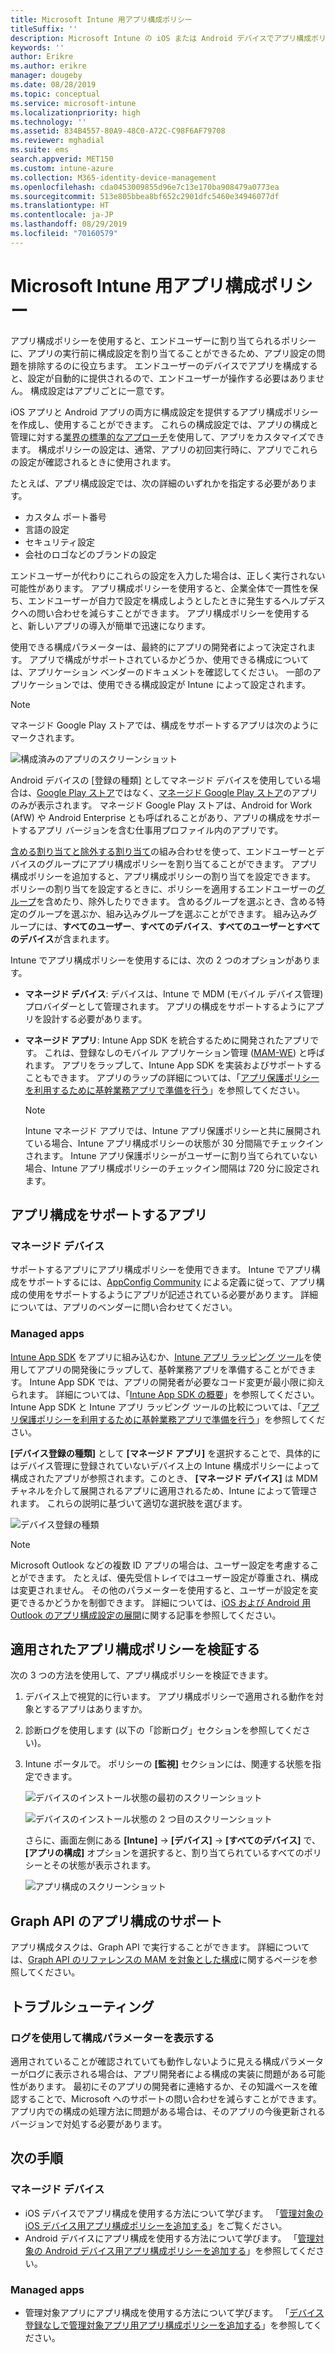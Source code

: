 ```yaml
---
title: Microsoft Intune 用アプリ構成ポリシー
titleSuffix: ''
description: Microsoft Intune の iOS または Android デバイスでアプリ構成ポリシーを使用する方法について説明します。
keywords: ''
author: Erikre
ms.author: erikre
manager: dougeby
ms.date: 08/28/2019
ms.topic: conceptual
ms.service: microsoft-intune
ms.localizationpriority: high
ms.technology: ''
ms.assetid: 834B4557-80A9-48C0-A72C-C98F6AF79708
ms.reviewer: mghadial
ms.suite: ems
search.appverid: MET150
ms.custom: intune-azure
ms.collection: M365-identity-device-management
ms.openlocfilehash: cda0453009855d96e7c13e170ba908479a0773ea
ms.sourcegitcommit: 513e805bbea8bf652c2901dfc5460e34946077df
ms.translationtype: HT
ms.contentlocale: ja-JP
ms.lasthandoff: 08/29/2019
ms.locfileid: "70160579"
---
```

# <a name="app-configuration-policies-for-microsoft-intune"></a>Microsoft Intune 用アプリ構成ポリシー

アプリ構成ポリシーを使用すると、エンドユーザーに割り当てられるポリシーに、アプリの実行前に構成設定を割り当てることができるため、アプリ設定の問題を排除するのに役立ちます。 エンドユーザーのデバイスでアプリを構成すると、設定が自動的に提供されるので、エンドユーザーが操作する必要はありません。 構成設定はアプリごとに一意です。 

iOS アプリと Android アプリの両方に構成設定を提供するアプリ構成ポリシーを作成し、使用することができます。 これらの構成設定では、アプリの構成と管理に対する[業界の標準的なアプローチ](https://www.appconfig.org/)を使用して、アプリをカスタマイズできます。 構成ポリシーの設定は、通常、アプリの初回実行時に、アプリでこれらの設定が確認されるときに使用されます。 

たとえば、アプリ構成設定では、次の詳細のいずれかを指定する必要があります。

- カスタム ポート番号
- 言語の設定
- セキュリティ設定
- 会社のロゴなどのブランドの設定

エンドユーザーが代わりにこれらの設定を入力した場合は、正しく実行されない可能性があります。 アプリ構成ポリシーを使用すると、企業全体で一貫性を保ち、エンドユーザーが自力で設定を構成しようとしたときに発生するヘルプデスクへの問い合わせを減らすことができます。 アプリ構成ポリシーを使用すると、新しいアプリの導入が簡単で迅速になります。

使用できる構成パラメーターは、最終的にアプリの開発者によって決定されます。 アプリで構成がサポートされているかどうか、使用できる構成については、アプリケーション ベンダーのドキュメントを確認してください。 一部のアプリケーションでは、使用できる構成設定が Intune によって設定されます。 

> [!NOTE]
> マネージド Google Play ストアでは、構成をサポートするアプリは次のようにマークされます。
> 
> ![構成済みのアプリのスクリーンショット](./media/app-configuration-policy-overview/configured-app.png)
>
> Android デバイスの [登録の種類] としてマネージド デバイスを使用している場合は、[Google Play ストア](https://play.google.com/store/apps)ではなく、[マネージド Google Play ストア](https://play.google.com/work)のアプリのみが表示されます。 マネージド Google Play ストアは、Android for Work (AfW) や Android Enterprise とも呼ばれることがあり、アプリの構成をサポートするアプリ バージョンを含む仕事用プロファイル内のアプリです。

[含める割り当てと除外する割り当て](apps-inc-exl-assignments.md)の組み合わせを使って、エンドユーザーとデバイスのグループにアプリ構成ポリシーを割り当てることができます。 アプリ構成ポリシーを追加すると、アプリ構成ポリシーの割り当てを設定できます。 ポリシーの割り当てを設定するときに、ポリシーを適用するエンドユーザーの[グループ](groups-add.md)を含めたり、除外したりできます。 含めるグループを選ぶとき、含める特定のグループを選ぶか、組み込みグループを選ぶことができます。 組み込みグループには、**すべてのユーザー**、**すべてのデバイス**、**すべてのユーザーとすべてのデバイス**が含まれます。

Intune でアプリ構成ポリシーを使用するには、次の 2 つのオプションがあります。
- **マネージド デバイス**: デバイスは、Intune で MDM (モバイル デバイス管理) プロバイダーとして管理されます。 アプリの構成をサポートするようにアプリを設計する必要があります。
- **マネージド アプリ**: Intune App SDK を統合するために開発されたアプリです。 これは、登録なしのモバイル アプリケーション管理 ([MAM-WE](app-management.md#mobile-application-management-mam-basics)) と呼ばれます。 アプリをラップして、Intune App SDK を実装およびサポートすることもできます。 アプリのラップの詳細については、「[アプリ保護ポリシーを利用するために基幹業務アプリで準備を行う](apps-prepare-mobile-application-management.md)」を参照してください。

    > [!NOTE]
    > Intune マネージド アプリでは、Intune アプリ保護ポリシーと共に展開されている場合、Intune アプリ構成ポリシーの状態が 30 分間隔でチェックインされます。 Intune アプリ保護ポリシーがユーザーに割り当てられていない場合、Intune アプリ構成ポリシーのチェックイン間隔は 720 分に設定されます。

## <a name="apps-that-support-app-configuration"></a>アプリ構成をサポートするアプリ

### <a name="managed-devices"></a>マネージド デバイス
サポートするアプリにアプリ構成ポリシーを使用できます。 Intune でアプリ構成をサポートするには、[AppConfig Community](https://www.appconfig.org/members) による定義に従って、アプリ構成の使用をサポートするようにアプリが記述されている必要があります。 詳細については、アプリのベンダーに問い合わせてください。

### <a name="managed-apps"></a>Managed apps
[Intune App SDK](app-sdk.md) をアプリに組み込むか、[Intune アプリ ラッピング ツール](apps-prepare-mobile-application-management.md)を使用してアプリの開発後にラップして、基幹業務アプリを準備することができます。 Intune App SDK では、アプリの開発者が必要なコード変更が最小限に抑えられます。 詳細については、「[Intune App SDK の概要](app-sdk.md)」を参照してください。 Intune App SDK と Intune アプリ ラッピング ツールの比較については、「[アプリ保護ポリシーを利用するために基幹業務アプリで準備を行う](apps-prepare-mobile-application-management.md#feature-comparison)」を参照してください。

**[デバイス登録の種類]** として **[マネージド アプリ]** を選択することで、具体的にはデバイス管理に登録されていないデバイス上の Intune 構成ポリシーによって構成されたアプリが参照されます。このとき、 **[マネージド デバイス]** は MDM チャネルを介して展開されるアプリに適用されるため、Intune によって管理されます。 これらの説明に基づいて適切な選択肢を選びます。 

![デバイス登録の種類](./media/app-configuration-policy-overview/device-enrollment-type.png)

> [!NOTE]
> Microsoft Outlook などの複数 ID アプリの場合は、ユーザー設定を考慮することができます。 たとえば、優先受信トレイではユーザー設定が尊重され、構成は変更されません。 その他のパラメーターを使用すると、ユーザーが設定を変更できるかどうかを制御できます。 詳細については、[iOS および Android 用 Outlook のアプリ構成設定の展開](https://docs.microsoft.com/exchange/clients-and-mobile-in-exchange-online/outlook-for-ios-and-android/outlook-for-ios-and-android-configuration-with-microsoft-intune)に関する記事を参照してください。

## <a name="validate-the-applied-app-configuration-policy"></a>適用されたアプリ構成ポリシーを検証する

次の 3 つの方法を使用して、アプリ構成ポリシーを検証できます。

   1. デバイス上で視覚的に行います。 アプリ構成ポリシーで適用される動作を対象とするアプリはありますか。
   2. 診断ログを使用します (以下の「診断ログ」セクションを参照してください)。
   3. Intune ポータルで。 ポリシーの **[監視]** セクションには、関連する状態を指定できます。

      ![デバイスのインストール状態の最初のスクリーンショット](./media/app-configuration-policy-overview/device-install-status-1.png)

      ![デバイスのインストール状態の 2 つ目のスクリーンショット](./media/app-configuration-policy-overview/device-install-status-2.png)

      さらに、画面左側にある **[Intune]**  ->  **[デバイス]**  ->  **[すべてのデバイス]** で、 **[アプリの構成]** オプションを選択すると、割り当てられているすべてのポリシーとその状態が表示されます。

      ![アプリ構成のスクリーンショット](./media/app-configuration-policy-overview/app-configuration.png)

## <a name="graph-api-support-for-app-configuration"></a>Graph API のアプリ構成のサポート

アプリ構成タスクは、Graph API で実行することができます。 詳細については、[Graph API のリファレンスの MAM を対象とした構成](https://graph.microsoft.io/docs/api-reference/beta/api/intune_mam_targetedmanagedappconfiguration_create)に関するページを参照してください。

## <a name="troubleshooting"></a>トラブルシューティング

### <a name="using-logs-to-show-a-configuration-parameter"></a>ログを使用して構成パラメーターを表示する
適用されていることが確認されていても動作しないように見える構成パラメーターがログに表示される場合は、アプリ開発者による構成の実装に問題がある可能性があります。 最初にそのアプリの開発者に連絡するか、その知識ベースを確認することで、Microsoft へのサポートの問い合わせを減らすことができます。 アプリ内での構成の処理方法に問題がある場合は、そのアプリの今後更新されるバージョンで対処する必要があります。

## <a name="next-steps"></a>次の手順

### <a name="managed-devices"></a>マネージド デバイス

- iOS デバイスでアプリ構成を使用する方法について学びます。  「[管理対象の iOS デバイス用アプリ構成ポリシーを追加する](app-configuration-policies-use-ios.md)」をご覧ください。
- Android デバイスにアプリ構成を使用する方法について学びます。  「[管理対象の Android デバイス用アプリ構成ポリシーを追加する](app-configuration-policies-use-android.md)」を参照してください。

### <a name="managed-apps"></a>Managed apps

- 管理対象アプリにアプリ構成を使用する方法について学びます。 「[デバイス登録なしで管理対象アプリ用アプリ構成ポリシーを追加する](app-configuration-policies-managed-app.md)」を参照してください。
